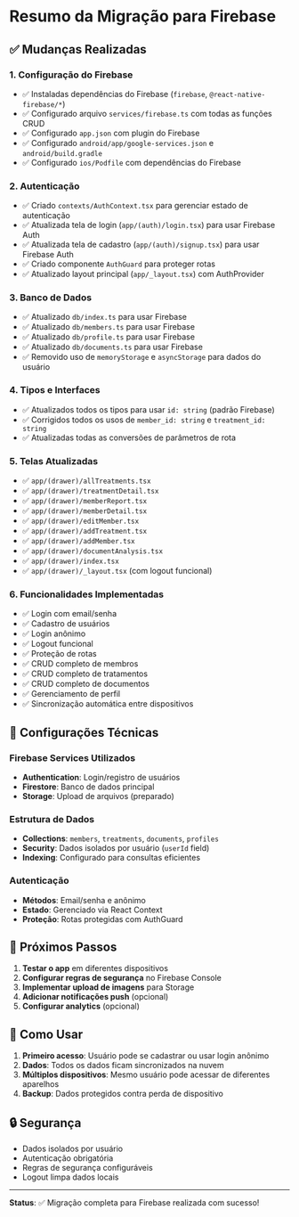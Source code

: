 # Resumo da Migração para Firebase

## ✅ Mudanças Realizadas

### 1. Configuração do Firebase
- ✅ Instaladas dependências do Firebase (`firebase`, `@react-native-firebase/*`)
- ✅ Configurado arquivo `services/firebase.ts` com todas as funções CRUD
- ✅ Configurado `app.json` com plugin do Firebase
- ✅ Configurado `android/app/google-services.json` e `android/build.gradle`
- ✅ Configurado `ios/Podfile` com dependências do Firebase

### 2. Autenticação
- ✅ Criado `contexts/AuthContext.tsx` para gerenciar estado de autenticação
- ✅ Atualizada tela de login (`app/(auth)/login.tsx`) para usar Firebase Auth
- ✅ Atualizada tela de cadastro (`app/(auth)/signup.tsx`) para usar Firebase Auth
- ✅ Criado componente `AuthGuard` para proteger rotas
- ✅ Atualizado layout principal (`app/_layout.tsx`) com AuthProvider

### 3. Banco de Dados
- ✅ Atualizado `db/index.ts` para usar Firebase
- ✅ Atualizado `db/members.ts` para usar Firebase
- ✅ Atualizado `db/profile.ts` para usar Firebase
- ✅ Atualizado `db/documents.ts` para usar Firebase
- ✅ Removido uso de `memoryStorage` e `asyncStorage` para dados do usuário

### 4. Tipos e Interfaces
- ✅ Atualizados todos os tipos para usar `id: string` (padrão Firebase)
- ✅ Corrigidos todos os usos de `member_id: string` e `treatment_id: string`
- ✅ Atualizadas todas as conversões de parâmetros de rota

### 5. Telas Atualizadas
- ✅ `app/(drawer)/allTreatments.tsx`
- ✅ `app/(drawer)/treatmentDetail.tsx`
- ✅ `app/(drawer)/memberReport.tsx`
- ✅ `app/(drawer)/memberDetail.tsx`
- ✅ `app/(drawer)/editMember.tsx`
- ✅ `app/(drawer)/addTreatment.tsx`
- ✅ `app/(drawer)/addMember.tsx`
- ✅ `app/(drawer)/documentAnalysis.tsx`
- ✅ `app/(drawer)/index.tsx`
- ✅ `app/(drawer)/_layout.tsx` (com logout funcional)

### 6. Funcionalidades Implementadas
- ✅ Login com email/senha
- ✅ Cadastro de usuários
- ✅ Login anônimo
- ✅ Logout funcional
- ✅ Proteção de rotas
- ✅ CRUD completo de membros
- ✅ CRUD completo de tratamentos
- ✅ CRUD completo de documentos
- ✅ Gerenciamento de perfil
- ✅ Sincronização automática entre dispositivos

## 🔧 Configurações Técnicas

### Firebase Services Utilizados
- **Authentication**: Login/registro de usuários
- **Firestore**: Banco de dados principal
- **Storage**: Upload de arquivos (preparado)

### Estrutura de Dados
- **Collections**: `members`, `treatments`, `documents`, `profiles`
- **Security**: Dados isolados por usuário (`userId` field)
- **Indexing**: Configurado para consultas eficientes

### Autenticação
- **Métodos**: Email/senha e anônimo
- **Estado**: Gerenciado via React Context
- **Proteção**: Rotas protegidas com AuthGuard

## 🚀 Próximos Passos

1. **Testar o app** em diferentes dispositivos
2. **Configurar regras de segurança** no Firebase Console
3. **Implementar upload de imagens** para Storage
4. **Adicionar notificações push** (opcional)
5. **Configurar analytics** (opcional)

## 📱 Como Usar

1. **Primeiro acesso**: Usuário pode se cadastrar ou usar login anônimo
2. **Dados**: Todos os dados ficam sincronizados na nuvem
3. **Múltiplos dispositivos**: Mesmo usuário pode acessar de diferentes aparelhos
4. **Backup**: Dados protegidos contra perda de dispositivo

## 🔒 Segurança

- Dados isolados por usuário
- Autenticação obrigatória
- Regras de segurança configuráveis
- Logout limpa dados locais

---

**Status**: ✅ Migração completa para Firebase realizada com sucesso! 